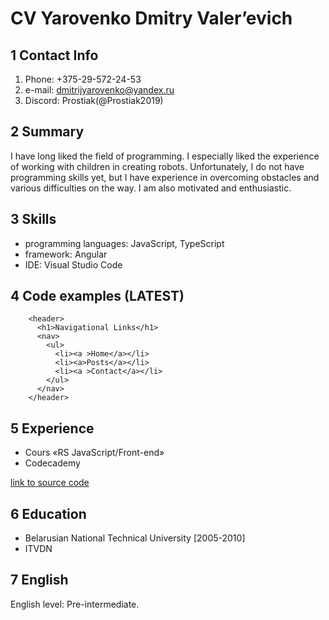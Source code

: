  
# CV Yarovenko Dmitry Valer’evich #

## 1 Contact Info ##

1. Phone: +375-29-572-24-53
2. e-mail: dmitrijyarovenko@yandex.ru
3. Discord: Prostiak(@Prostiak2019)

## 2 Summary ##

I have long liked the field of programming. 
I especially liked the experience of working with children in creating robots.
Unfortunately, I do not have programming skills yet,
but I have experience in overcoming obstacles and various difficulties on the way.
I am also motivated and enthusiastic.

## 3 Skills ##

*	programming languages: JavaScript, TypeScript
*	framework: Angular
*	IDE: Visual Studio Code

## 4 Code examples (LATEST) ##

```
    <header>
      <h1>Navigational Links</h1>
      <nav>
        <ul>
          <li><a >Home</a></li>
          <li><a>Posts</a></li>
          <li><a >Contact</a></li>
        </ul>
      </nav>
    </header>
```

## 5 Experience ##

-	Cours «RS JavaScript/Front-end» 
-	Codecademy  

[link to source code](https://www.codecademy.com/courses/learn-html/lessons/semantic-html/exercises/review?action=resume_content_item)

## 6 Education ##

*	Belarusian National Technical University [2005-2010] 
*	ITVDN

## 7 English ##

English level: Pre-intermediate.